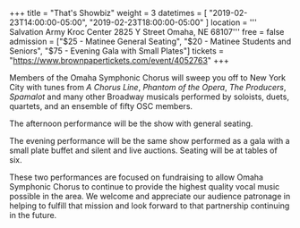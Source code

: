 +++
title = "That's Showbiz"
weight = 3
datetimes = [ "2019-02-23T14:00:00-05:00", "2019-02-23T18:00:00-05:00" ]
location = '''
Salvation Army Kroc Center
2825 Y Street
Omaha, NE 68107'''
free = false
admission = ["$25 - Matinee General Seating", "$20 - Matinee Students and Seniors", "$75 - Evening Gala with Small Plates"]
tickets = "https://www.brownpapertickets.com/event/4052763"
+++

Members of the Omaha Symphonic Chorus will sweep you off to New York City with tunes from *A Chorus Line*, *Phantom of the Opera*, *The Producers*, *Spamalot* and many other Broadway musicals performed by soloists, duets, quartets, and an ensemble of fifty OSC members. 

The afternoon performance will be the show with general seating.

The evening performance will be the same show performed as a gala with a small plate buffet and silent and live auctions. Seating will be at tables of six.

These two performances are focused on fundraising to allow Omaha Symphonic Chorus to continue to provide the highest quality vocal music possible in the area.  We welcome and appreciate our audience patronage in helping to fulfill that mission and look forward to that partnership continuing in the future.